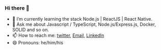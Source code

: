 ### Hi there 👋


- 🌱 I’m currently learning the stack Node.js | ReactJS | React Native.
- 💬 Ask me about Javascript / TypeScript, Node.js/Express.js, Docker, SOLID and so on.
- 📫 How to reach me: [twitter](https://twitter.com/JoseMontagnana), [Email](jrenato78@gmail.com), [LinkedIn](https://www.linkedin.com/in/joserenato-devfullstack/)
- 😄 Pronouns: he/him/his
